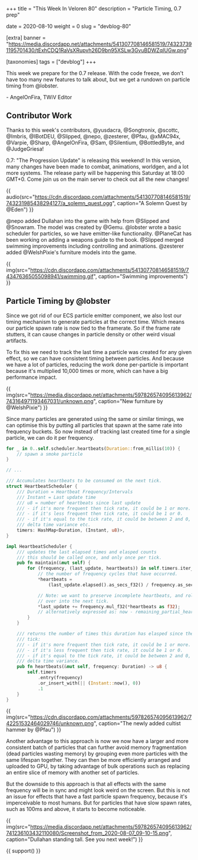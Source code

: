 +++
title = "This Week In Veloren 80"
description = "Particle Timing, 0.7 prep"

date = 2020-08-10
weight = 0
slug = "devblog-80"

[extra]
banner = "https://media.discordapp.net/attachments/541307708146581519/743237391195701430/tExhCDQ1RaVsXRupvh26D9bn95XSLw3GvuBDWZqIUGw.png"

[taxonomies]
tags = ["devblog"]
+++

This week we prepare for the 0.7 release. With the code freeze, we don't have
too many new features to talk about, but we get a rundown on particle timing
from @lobster.

\- AngelOnFira, TWiV Editor

## Contributor Work

Thanks to this week's contributors, @yusdacra, @Songtronix, @scottc, @Imbris,
@IBotDEU, @Slipped, @nepo, @zesterer, @Pfau, @xMAC94x, @Varpie, @Sharp,
@AngelOnFira, @Sam, @Silentium, @BottledByte, and @JudgeGriesa!

0.7: "The Progression Update" is releasing this weekend! In this version, many
changes have been made to combat, animations, worldgen, and a lot more systems.
The release party will be happening this Saturday at 18:00 GMT+0. Come join us
on the main server to check out all the new changes!

{{
  audio(src="https://cdn.discordapp.com/attachments/541307708146581519/743231985438294127/a_solemn_quest.ogg",
  caption="A Solemn Quest by @Eden")
}}

@nepo added Dullahan into the game with help from @Slipped and @Snowram. The
model was created by @Gemu. @lobster wrote a basic scheduler for particles, so
we have emitter-like functionality. @PlaneCat has been working on adding a
weapons guide to the book. @Slipped merged swimming improvements including
controlling and animations. @zesterer added @WelshPixie's furniture models into
the game.

{{
    img(src="https://cdn.discordapp.com/attachments/541307708146581519/743476365055098941/swimming.gif",
    caption="Swimming improvements")
}}

## Particle Timing by @lobster

Since we got rid of our ECS particle emitter component, we also lost our timing
mechanism to generate particles at the correct time. Which means our particle
spawn rate is now tied to the framerate. So if the frame rate stutters, it can
cause changes in particle density or other weird visual artifacts.

To fix this we need to track the last time a particle was created for any given
effect, so we can have consistent timing between particles. And because we have
a lot of particles, reducing the work done per-particle is important because it's
multiplied 10,000 times or more, which can have a big performance impact.

{{
  img(src="https://media.discordapp.net/attachments/597826574095613962/743164971193467031/unknown.png",
  caption="New furniture by @WelshPixie")
}}

Since many particles are generated using the same or similar timings, we can
optimise this by putting all particles that spawn at the same rate into
frequency buckets. So now instead of tracking last created time for a single
particle, we can do it per frequency.

```rs
for _ in 0..self.scheduler.heartbeats(Duration::from_millis(10)) {
    // spawn a smoke particle
}

// ...

/// Accumulates heartbeats to be consumed on the next tick.
struct HeartbeatScheduler {
    /// Duration = Heartbeat Frequency/Intervals
    /// Instant = Last update time
    /// u8 = number of heartbeats since last update
    /// - if it's more frequent then tick rate, it could be 1 or more.
    /// - if it's less frequent then tick rate, it could be 1 or 0.
    /// - if it's equal to the tick rate, it could be between 2 and 0, due to
    /// delta time variance etc.
    timers: HashMap<Duration, (Instant, u8)>,
}

impl HeartbeatScheduler {
    /// updates the last elapsed times and elasped counts
    /// this should be called once, and only once per tick.
    pub fn maintain(&mut self) {
        for (frequency, (last_update, heartbeats)) in self.timers.iter_mut() {
            // the number of frequency cycles that have occurred.
            *heartbeats =
                (last_update.elapsed().as_secs_f32() / frequency.as_secs_f32()).floor() as u8;

            // Note: we want to preserve incomplete heartbeats, and roll them
            // over into the next tick.
            *last_update += frequency.mul_f32(*heartbeats as f32);
            // alternatively expressed as: now - remaining_partial_heartbeat_time
        }
    }

    /// returns the number of times this duration has elasped since the last
    /// tick:
    /// - if it's more frequent then tick rate, it could be 1 or more.
    /// - if it's less frequent then tick rate, it could be 1 or 0.
    /// - if it's equal to the tick rate, it could be between 2 and 0, due to
    /// delta time variance.
    pub fn heartbeats(&mut self, frequency: Duration) -> u8 {
        self.timers
            .entry(frequency)
            .or_insert_with(|| (Instant::now(), 0))
            .1
    }
}
```

{{
    img(src="https://cdn.discordapp.com/attachments/597826574095613962/742251532464029746/unknown.png",
    caption="The newly added cultist hammer by @Pfau")
}}

Another advantage to this approach is now we now have a larger and more
consistent batch of particles that can further avoid memory fragmentation (dead
particles wasting memory) by grouping even more particles with the same lifespan
together. They can then be more efficiently arranged and uploaded to GPU, by taking
advantage of bulk operations such as replacing an entire slice of memory with
another set of particles.

But the downside to this approach is that all effects with the same frequency
will be in sync and might look weird on the screen. But this is not an issue for
effects that have a fast particle spawn frequency, because it's imperceivable to
most humans. But for particles that have slow spawn rates, such as 100ms and
above, it starts to become noticeable.

{{
  img(src="https://media.discordapp.net/attachments/597826574095613962/741236103432110080/Screenshot_from_2020-08-07_09-10-15.png",
  caption="Dullahan standing tall. See you next week!")
}}

{{ support() }}
